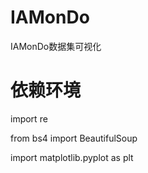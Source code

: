 # IAMonDo
IAMonDo数据集可视化

# 依赖环境

import re

from bs4 import BeautifulSoup

import matplotlib.pyplot as plt
